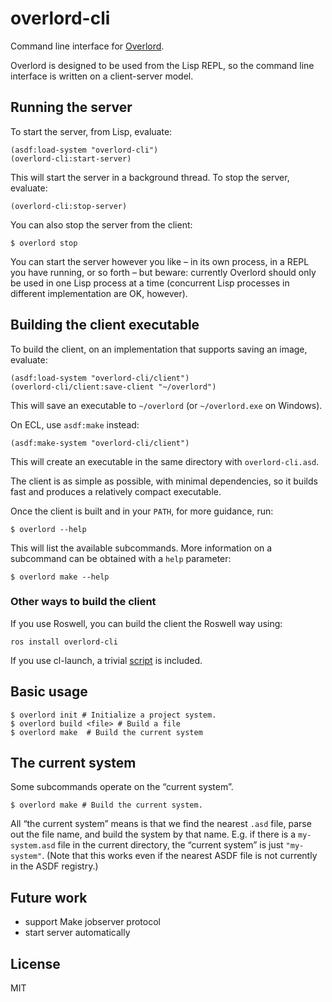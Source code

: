 # overlord-cli

Command line interface for [Overlord][].

Overlord is designed to be used from the Lisp REPL, so the command line interface is written on a client-server model.

## Running the server

To start the server, from Lisp, evaluate:

    (asdf:load-system "overlord-cli")
    (overlord-cli:start-server)
    
This will start the server in a background thread. To stop the server, evaluate:

    (overlord-cli:stop-server)
    
You can also stop the server from the client:

    $ overlord stop

You can start the server however you like – in its own process, in a REPL you have running, or so forth – but beware: currently Overlord should only be used in one Lisp process at a time (concurrent Lisp processes in different implementation are OK, however).
    
## Building the client executable

To build the client, on an implementation that supports saving an image, evaluate:

    (asdf:load-system "overlord-cli/client")
    (overlord-cli/client:save-client "~/overlord")

This will save an executable to `~/overlord` (or `~/overlord.exe` on Windows).

On ECL, use `asdf:make` instead:

    (asdf:make-system "overlord-cli/client")
    
This will create an executable in the same directory with `overlord-cli.asd`.

The client is as simple as possible, with minimal dependencies, so it builds fast and produces a relatively compact executable.

Once the client is built and in your `PATH`, for more guidance, run:

    $ overlord --help

This will list the available subcommands. More information on a subcommand can be obtained with a `help` parameter:

    $ overlord make --help

### Other ways to build the client

If you use Roswell, you can build the client the Roswell way using:

    ros install overlord-cli
    
If you use cl-launch, a trivial [script](cl-launch/overlord) is included.

## Basic usage

    $ overlord init # Initialize a project system.
    $ overlord build <file> # Build a file
    $ overlord make  # Build the current system
    
## The current system

Some subcommands operate on the “current system”.

    $ overlord make # Build the current system.
    
All “the current system” means is that we find the nearest `.asd` file, parse out the file name, and build the system by that name. E.g. if there is a `my-system.asd` file in the current directory, the “current system” is just `"my-system"`. (Note that this works even if the nearest ASDF file is not currently in the ASDF registry.)

## Future work

- support Make jobserver protocol
- start server automatically

## License

MIT

[Usocket]: https://common-lisp.net/project/usocket/
[Overlord]: https://github.com/ruricolist/overlord

